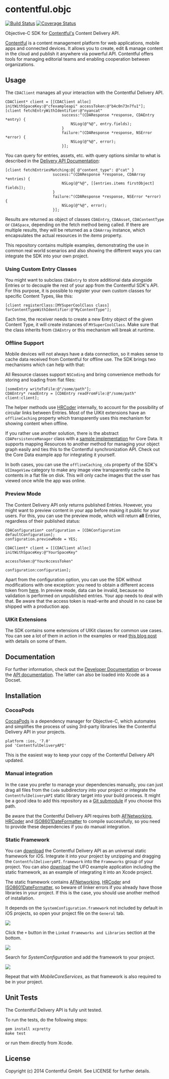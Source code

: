 # contentful.objc

[![Build Status](https://travis-ci.org/contentful/contentful.objc.png?branch=master)](https://travis-ci.org/contentful/contentful.objc)
[![Coverage Status](https://coveralls.io/repos/contentful/contentful.objc/badge.png?branch=master)](https://coveralls.io/r/contentful/contentful.objc?branch=master)

Objective-C SDK for [Contentful's][1] Content Delivery API.

[Contentful][1] is a content management platform for web applications, mobile apps and connected devices. It allows you to create, edit & manage content in the cloud and publish it anywhere via powerful API. Contentful offers tools for managing editorial teams and enabling cooperation between organizations.

## Usage

The `CDAClient` manages all your interaction with the Contentful Delivery API.

    CDAClient* client = [[CDAClient alloc] initWithSpaceKey:@"cfexampleapi" accessToken:@"b4c0n73n7fu1"];
    [client fetchEntryWithIdentifier:@"nyancat"
                             success:^(CDAResponse *response, CDAEntry *entry) {
                                 NSLog(@"%@", entry.fields);
                             }
                             failure:^(CDAResponse *response, NSError *error) {
                                 NSLog(@"%@", error);
                             }];

You can query for entries, assets, etc. with query options similar to what is described in the [Delivery API Documentation][6]:

    [client fetchEntriesMatching:@{ @"content_type": @"cat" }
                         success:^(CDAResponse *response, CDAArray *entries) {
                             NSLog(@"%@", [[entries.items firstObject] fields]);
                         }
                         failure:^(CDAResponse *response, NSError *error) {
                             NSLog(@"%@", error);
                         }];

Results are returned as object of classes `CDAEntry`, `CDAAsset`, `CDAContentType` or `CDASpace`, depending on the fetch method being called. If there are multiple results, they will be returned as a `CDAArray` instance, which encapsulates the actual resources in the *items* property.

This repository contains multiple examples, demonstrating the use in common real world
scenarios and also showing the different ways you can integrate the SDK into your own project.

### Using Custom Entry Classes

You might want to subclass `CDAEntry` to store additional data alongside Entries or to decouple the rest of your app from the Contentful SDK's API. For this purpose, it is possible to register your own custom classes for specific Content Types, like this:

    [client registerClass:[MYSuperCoolClass class] forContentTypeWithIdentifier:@"MyContentType"];

Each time, the receiver needs to create a new Entry object of the given Content Type, it will create instances of `MYSuperCoolClass`. Make sure that the class inherits from `CDAEntry` or this mechanism will break at runtime.

### Offline Support

Mobile devices will not always have a data connection, so it makes sense to cache data received from Contentful for offline use. The SDK brings two mechanisms which can help with that:

All Resource classes support `NSCoding` and bring convenience methods for storing and loading from flat files:

    [someEntry writeToFile:@"/some/path"];
    CDAEntry* readEntry = [CDAEntry readFromFile:@"/some/path" client:client];

The helper methods use [HRCoder][11] internally, to account for the possibility of circular links between Entries. Most of the UIKit extensions have an `offlineCaching` property which transparently uses this mechanism for showing content when offline.

If you rather use another solution, there is the abstract `CDAPersistenceManager` class with a [sample implementation](https://github.com/contentful/contentful.objc/blob/master/Code/CoreData/CoreDataManager.m) for Core Data. It supports mapping Resources to another method for managing your object graph easily and ties this to the Contentful synchronization API. Check out the Core Data example app for integrating it yourself.

In both cases, you can use the `offlineCaching_cda` property of the SDK's `UIImageView` category to make any image view transparently cache its contents in a flat file on disk. This will only cache images that the user has viewed once while the app was online.

### Preview Mode

The Content Delivery API only returns published Entries. However, you might want to preview content in your app before making it public for your users. For this, you can use the preview mode, which will return **all** Entries, regardless of their published status:

    CDAConfiguration* configuration = [CDAConfiguration defaultConfiguration];
    configuration.previewMode = YES;

    CDAClient* client = [[CDAClient alloc] initWithSpaceKey:@"YourSpaceKey"
                                                accessToken:@"YourAccessToken"
                                              configuration:configuration];

Apart from the configuration option, you can use the SDK without modifications with one exception: you need to obtain a different access token from [here][10].  In preview mode, data can be invalid, because no validation is performed on unpublished entries. Your app needs to deal with that. Be aware that the access token is read-write and should in no case be shipped with a production app.

### UIKit Extensions

The SDK contains some extensions of UIKit classes for common use cases. You can see a lot of them in action in the examples or read [this blog post][12] with details on some of them.

## Documentation

For further information, check out the [Developer Documentation][6] or browse the [API documentation][7]. The latter can also be loaded into Xcode as a Docset.

## Installation

### CocoaPods

[CocoaPods][2] is a dependency manager for Objective-C, which automates and simplifies the process of using 3rd-party libraries like the Contentful Delivery API in your projects.

    platform :ios, '7.0'
    pod 'ContentfulDeliveryAPI'

This is the easiest way to keep your copy of the Contentful Delivery API updated.

### Manual integration

In the case you prefer to manage your dependencies manually, you can just drag all files from the `Code` subdirectory into your project or integrate the `ContentfulDeliveryAPI` static library target into your build process. It might be a good idea to add this repository as a [Git submodule][5] if you choose this path.

Be aware that the Contentful Delivery API requires both [AFNetworking][3], [HRCoder][11] and [ISO8601DateFormatter][4] to compile successfully, so you need to provide these dependencies if you do manual integration.

### Static Framework

You can [download][8] the Contentful Delivery API as an universal static framework for iOS. Integrate it into your project by unzipping and dragging the `ContentfulDeliveryAPI.framework` into the `Frameworks` group of your project. You can also [download][9] the UFO example application including the static framework, as an example of integrating it into an Xcode project.

The static framework contains [AFNetworking][3], [HRCoder][11] and [ISO8601DateFormatter][4], so beware of linker errors if you already have those libraries in your project. If this is the case, you should use another method of installation.

It depends on the `SystemConfiguration.framework` not included by default in iOS projects, so open your project file on the `General` tab.

![](Screenshots/GeneralTab.png)

Click the `+` button in the `Linked Frameworks and Libraries` section at the bottom.

![](Screenshots/Frameworks.png)

Search for *SystemConfiguration* and add the framework to your project.

![](Screenshots/SearchForFramework.png)

Repeat that with *MobileCoreServices*, as that framework is also required to be in your project.

## Unit Tests

The Contentful Delivery API is fully unit tested.

To run the tests, do the following steps:

    gem install xcpretty
    make test

or run them directly from Xcode.

## License

Copyright (c) 2014 Contentful GmbH. See LICENSE for further details.



[1]: https://www.contentful.com
[2]: http://www.cocoapods.org
[3]: http://www.afnetworking.com
[4]: http://boredzo.org/iso8601dateformatter/
[5]: http://git-scm.com/docs/git-submodule
[6]: https://www.contentful.com/developers/documentation/content-delivery-api/
[7]: http://cocoadocs.org/docsets/ContentfulDeliveryAPI/1.0.0/
[8]: http://static.contentful.com/downloads/iOS/ContentfulDeliveryAPI-1.0.0.zip
[9]: http://static.contentful.com/downloads/iOS/UFO.zip
[10]: https://www.contentful.com/developers/documentation/content-management-api/#getting-started
[11]: https://github.com/nicklockwood/HRCoder
[12]: https://www.contentful.com/blog/2014/04/04/Contentful-iOS-SDK/
